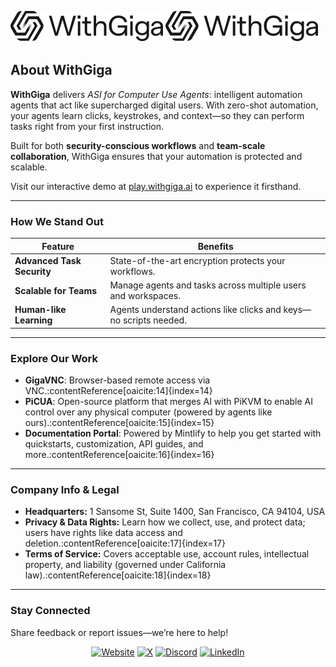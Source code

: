 ![WithGiga Light](/readme-assets/withgiga-logo.svg#gh-light-mode-only)
![WithGiga Dark](/readme-assets/withgiga-logo.svg#gh-dark-mode-only)

## About WithGiga

**WithGiga** delivers *ASI for Computer Use Agents*: intelligent automation agents that act like supercharged digital users. With zero-shot automation, your agents learn clicks, keystrokes, and context—so they can perform tasks right from your first instruction.

Built for both **security-conscious workflows** and **team-scale collaboration**, WithGiga ensures that your automation is protected and scalable.

Visit our interactive demo at [play.withgiga.ai](https://play.withgiga.ai) to experience it firsthand.

---

### How We Stand Out

| Feature                  | Benefits                                                       |
|--------------------------|----------------------------------------------------------------|
| **Advanced Task Security** | State-of-the-art encryption protects your workflows.           |
| **Scalable for Teams**     | Manage agents and tasks across multiple users and workspaces.   |
| **Human-like Learning**    | Agents understand actions like clicks and keys—no scripts needed. |

---

### Explore Our Work

- **GigaVNC**: Browser-based remote access via VNC.:contentReference[oaicite:14]{index=14}  
- **PiCUA**: Open-source platform that merges AI with PiKVM to enable AI control over any physical computer (powered by agents like ours).:contentReference[oaicite:15]{index=15}  
- **Documentation Portal**: Powered by Mintlify to help you get started with quickstarts, customization, API guides, and more.:contentReference[oaicite:16]{index=16}

---

### Company Info & Legal

- **Headquarters:** 1 Sansome St, Suite 1400, San Francisco, CA 94104, USA  
- **Privacy & Data Rights:** Learn how we collect, use, and protect data; users have rights like data access and deletion.:contentReference[oaicite:17]{index=17}  
- **Terms of Service:** Covers acceptable use, account rules, intellectual property, and liability (governed under California law).:contentReference[oaicite:18]{index=18}

---

### Stay Connected

Share feedback or report issues—we’re here to help!

<div align="center">
<a href="https://withgiga.ai" target="_blank">
<img src="https://img.shields.io/badge/website-%2300acee.svg?color=143D52&style=for-the-badge&logo=google-chrome&logoColor=white" alt="Website" /></a>
<a href="https://x.com/withgiga" target="_blank">
<img src="https://img.shields.io/badge/X (Twitter)-%2300acee.svg?color=000000&style=for-the-badge&logo=x&logoColor=white" alt="X" /></a>
<a href="https://discord.gg/withgiga" target="_blank">
<img src="https://img.shields.io/badge/Discord-%2300acee.svg?color=143D52&style=for-the-badge&logo=discord&logoColor=white" alt="Discord" /></a>
<a href="https://www.linkedin.com/company/withgiga" target="_blank">
<img src="https://img.shields.io/badge/LinkedIn-%2300acee.svg?color=000000&style=for-the-badge&logo=linkedin&logoColor=white" alt="LinkedIn" /></a>
</div>
